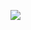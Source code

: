 ![](Notatki/Semestr%203/Inżynierskie%20zastosowania%20statystyki/Wykłady/Wykład%206/Drawing%202023-11-16%2015.13.18.excalidraw.svg)